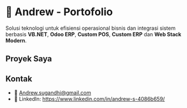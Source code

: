 # 💼 Andrew - Portofolio

Solusi teknologi untuk efisiensi operasional bisnis dan integrasi sistem berbasis 
**VB.NET**, **Odoo ERP**,  **Custom POS**, **Custom ERP** dan **Web Stack Modern**.


## Proyek Saya

## Kontak
- 📧 Andrew.sugandhi@gmail.com
- 💼 LinkedIn: https://www.linkedin.com/in/andrew-s-4086b659/
